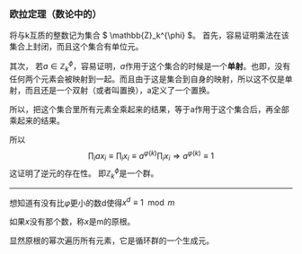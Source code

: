 ### 欧拉定理（数论中的）

将与k互质的整数记为集合
$
\mathbb{Z}_k^{\phi}
$。
首先，容易证明乘法在该集合上封闭，而且这个集合有单位元。

其次，
若$a\in \mathbb{Z}_k^{\phi}$，容易证明，$a$作用于这个集合的时候是一个**单射**。也即，没有任何两个元素会被映射到一起。而且由于这是集合到自身的映射，所以这不仅是单射，而且还是一个双射（或者叫置换），a定义了一个置换。


所以，把这个集合里所有元素全乘起来的结果，等于a作用于这个集合后，再全部乘起来的结果。

所以
$$
\prod_{i}ax_i\equiv\prod_{i}x_i\equiv
a^{\varphi(k)}\prod_i x_i\Rightarrow a^{\varphi(k)}\equiv 1
$$
这证明了逆元的存在性。
即$\mathbb{Z}_k^{\phi}$是一个群。


---
想知道有没有比$\varphi$更小的数d使得$x^d\equiv 1\mod m$

如果$x$没有那个数，称$x$是m的原根。

显然原根的幂次遍历所有元素，它是循环群的一个生成元。

